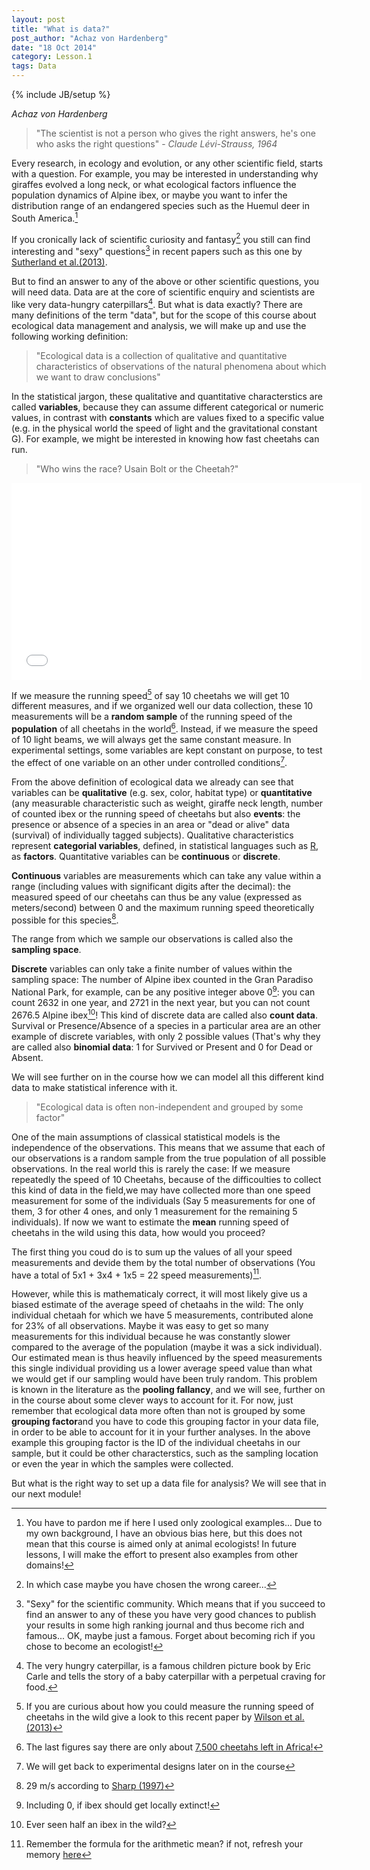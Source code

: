 ```yaml
---
layout: post
title: "What is data?"
post_author: "Achaz von Hardenberg"
date: "18 Oct 2014"
category: Lesson.1
tags: Data
---
```

{% include JB/setup %}

*Achaz von Hardenberg* 
  
   
>"The scientist is not a person who gives the right answers, he's one who asks the right questions" - *Claude Lévi-Strauss, 1964*  
  
Every research, in ecology and evolution, or any other scientific field, starts with a question. For example, you may be interested in understanding why giraffes evolved a long neck, or what ecological factors influence the population dynamics of Alpine ibex, or maybe you want to infer the distribution range of an endangered species such as the Huemul deer in South America.[^1]  
  
If you cronically lack of scientific curiosity and fantasy[^2] you still can find interesting and "sexy" questions[^3] in recent papers such as this one by [Sutherland et al.(2013)](http://onlinelibrary.wiley.com/doi/10.1111/1365-2745.12025/abstract).  
  
But to find an answer to any of the above or other scientific questions, you will need data. Data are at the core of scientific enquiry and scientists are like very data-hungry caterpillars[^4]. But what is data exactly? There are many definitions of the term "data", but for the scope of this course about ecological data management and analysis, we will make up and use the following working definition: 

>"Ecological data is a collection of qualitative and quantitative characteristics of observations of the natural phenomena about which we want to draw conclusions"  

In the statistical jargon, these qualitative and quantitative characterstics are called **variables**, because they can assume different categorical or numeric values, in contrast with **constants** which are values fixed to a specific value (e.g. in the physical world the speed of light and the gravitational constant G). For example, we might be interested in knowing how fast cheetahs can run.  

>"Who wins the race? Usain Bolt or the Cheetah?"   
  
<iframe width="560" height="315" src="//www.youtube.com/embed/U6K-F9Bjl8s" frameborder="0" allowfullscreen></iframe>
  
If we measure the running speed[^5] of say 10 cheetahs we will get 10 different measures, and if we organized well our data collection, these 10 measurements will be a **random sample** of the running speed of the **population** of all cheetahs in the world[^6]. Instead, if we measure the speed of 10 light beams, we will always get the same constant measure. In experimental settings, some variables are kept constant on purpose, to test the effect of one variable on an other under controlled conditions[^7]. 
  
From the above definition of ecological data we already can see that variables can be **qualitative** (e.g. sex, color, habitat type) or **quantitative** (any measurable characteristic such as weight, giraffe neck length, number of counted ibex or the running speed of cheetahs but also **events**: the presence or absence of a species in an area or "dead or alive" data (survival) of individually tagged subjects). Qualitative characteristics represent **categorial variables**, defined, in statistical languages such as [R](http://www.r-project.org), as **factors**. Quantitative variables can be **continuous** or **discrete**.  

**Continuous** variables are measurements which can take any value within a range (including values with significant digits after the decimal): the measured speed of our cheetahs can thus be any value (expressed as meters/second) between 0 and the maximum running speed theoretically possible for this species[^8]. 
  
The range from which we sample our observations is called also the **sampling space**.
  
**Discrete** variables can only take a finite number of values within the sampling space: The number of Alpine ibex counted in the Gran Paradiso National Park, for example, can be any positive integer above 0[^9]: you can count 2632 in one year, and 2721 in the next year, but you can not count 2676.5 Alpine ibex[^10]! This kind of discrete data are called also **count data**. Survival or Presence/Absence of a species in a particular area are an other example of discrete variables, with only 2 possible values (That's why they are called also **binomial data**: 1 for Survived or Present and 0 for Dead or Absent.   
  
We will see further on in the course how we can model all this different kind data to make statistical inference with it. 

>"Ecological data is often non-independent and grouped by some factor"

One of the main assumptions of classical statistical models is the independence of the observations. This means that we assume that each of our observations is a  random sample from the true population of all possible observations. In the real world this is rarely the case: If we measure repeatedly the speed of 10 Cheetahs, because of the difficoulties to collect this kind of data in the field,we may have collected more than one speed measurement for some of the individuals (Say 5 measurements for one of them, 3 for other 4 ones, and only 1 measurement for the remaining 5 individuals). If now we want to estimate the **mean** running speed of  cheetahs in the wild using this data, how would you proceed?  

The first thing you coud do is to  sum up the values of all your speed measurements and devide them by the total number of observations (You have a total of  5x1 + 3x4 + 1x5 = 22 speed measurements)[^11].  

However, while this is mathematicaly correct, it will most likely give us a biased estimate of the average speed of chetaahs in the wild: The only individual chetaah for which we have 5 measurements, contributed alone for 23% of all observations. Maybe it was easy to get so many measurements for this individual because he was constantly slower compared to the average of the population (maybe it was a sick individual). Our estimated mean is thus heavily influenced by the speed measurements this single individual providing us a lower average speed value than what we would get if our sampling would have been truly random. This problem is known in the literature as the **pooling fallancy**, and we will see, further on in the course about some clever ways to account for it. For now, just remember that ecological data more often than not is grouped by some **grouping factor**and you have to code this grouping factor in your data file, in order to be able to account for it in your further analyses. In the above example this grouping factor is the ID of the individual cheetahs in our sample, but it could be other characterstics, such as the sampling location or even the year in which the samples were collected.

But what is the right way to set up a data file for analysis? We will see that in our next module!


[^1]: You have to pardon me if here I used only zoological examples... Due to my own background, I have an obvious bias here, but this does not mean that this course is aimed  only at animal ecologists! In future lessons, I  will make the effort to present also examples from other domains!  
[^2]: In which case maybe you have chosen the wrong career...
[^3]: "Sexy" for the scientific community. Which means that if you succeed to find an answer to any of these you have very good chances to publish your results in some high ranking journal and thus become rich and famous... OK, maybe just a famous. Forget about becoming rich if you chose to become an ecologist! 
[^4]: The very hungry caterpillar, is a famous children picture book by Eric Carle and tells the story of a baby caterpillar with a perpetual craving for food.
[^5]:  If you are curious about how you could measure the running speed of cheetahs in the wild give a look to this recent paper by [Wilson et al. (2013)](http://www.nature.com/nature/journal/v498/n7453/full/nature12295.html%3FWT.ec_id%3DNATURE-20130613?message-global=remove&WT.ec_id=NATURE-20130613)
[^6]: The last figures say there are only about [7,500 cheetahs left in Africa!](http://www.cheetah.co.za/c_pop.html)
[^7]: We will get back to experimental designs later on in the course
[^8]: 29 m/s according to [Sharp (1997)](http://onlinelibrary.wiley.com/doi/10.1111/j.1469-7998.1997.tb04840.x/abstract)
[^9]: Including 0, if ibex should get locally extinct!
[^10]: Ever seen half an ibex in the wild?
[^11]: Remember the formula for the arithmetic mean? if not, refresh your memory [here](http://en.wikipedia.org/wiki/Arithmetic_mean)


